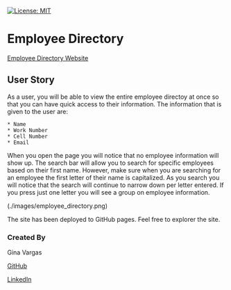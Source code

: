 [![License: MIT](https://img.shields.io/badge/License-MIT-yellow.svg)](https://opensource.org/licenses/MIT)
# Employee Directory 


[Employee Directory Website](https://ginavargas1.github.io/employee_directory/)

## User Story 
As a user, you will be able to view the entire employee directoy at once so that you can have quick access to their information. The information that is given to the user are:

    * Name 
    * Work Number 
    * Cell Number 
    * Email 

When you open the page you will notice that no employee information will show up. The search bar will allow you to search for specific employees based on their first name. However, make sure when you are searching for an employee the first letter of their name is capitalized. As you search you will notice that the search will continue to narrow down per letter entered. If you press just one letter you will see a group on employee information.

(./images/employee_directory.png)


The site has been deployed to GitHub pages. Feel free to explorer the site.

### Created By
Gina Vargas

   [GitHub](https://github.com/ginavargas1)

   [LinkedIn](www.linkedin.com/in/ginavargas89)


